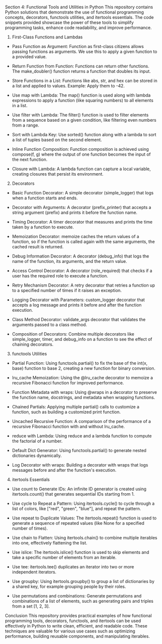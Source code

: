 Section 4:
Functional Tools and Utilities in Python
This repository contains Python solutions that demonstrate the use of functional programming concepts, decorators, functools utilities, and itertools essentials. The code snippets provided showcase the power of these tools to simplify programming tasks, enhance code readability, and improve performance.

1. First-Class Functions and Lambdas
- Pass Function as Argument:
Function as first-class citizens allows passing functions as arguments. We use this to apply a given function to a provided value.

- Return Function from Function:
Functions can return other functions. The make_doubler() function returns a function that doubles its input.

- Store Functions in a List:
Functions like abs, str, and hex can be stored in a list and applied to values. Example: Apply them to -42.

- Use map with Lambda:
The map() function is used along with lambda expressions to apply a function (like squaring numbers) to all elements in a list.

- Use filter with Lambda:
The filter() function is used to filter elements from a sequence based on a given condition, like filtering even numbers from a range.

- Sort with Lambda Key:
Use sorted() function along with a lambda to sort a list of tuples based on the second element.

- Inline Function Composition:
Function composition is achieved using compose(f, g) where the output of one function becomes the input of the next function.

- Closure with Lambda:
A lambda function can capture a local variable, creating closures that persist its environment.

2. Decorators
- Basic Function Decorator:
A simple decorator (simple_logger) that logs when a function starts and ends.

- Decorator with Arguments:
A decorator (prefix_printer) that accepts a string argument (prefix) and prints it before the function name.

- Timing Decorator:
A timer decorator that measures and prints the time taken by a function to execute.

- Memoization Decorator:
memoize caches the return values of a function, so if the function is called again with the same arguments, the cached result is returned.

- Debug Information Decorator:
A decorator (debug_info) that logs the name of the function, its arguments, and the return value.

- Access Control Decorator:
A decorator (role_required) that checks if a user has the required role to execute a function.

- Retry Mechanism Decorator:
A retry decorator that retries a function up to a specified number of times if it raises an exception.

- Logging Decorator with Parameters:
custom_logger decorator that accepts a log message and prints it before and after the function execution.

- Class Method Decorator:
validate_args decorator that validates the arguments passed to a class method.

- Composition of Decorators:
Combine multiple decorators like simple_logger, timer, and debug_info on a function to see the effect of chaining decorators.

3. functools Utilities
- Partial Function:
Using functools.partial() to fix the base of the int(x, base) function to base 2, creating a new function for binary conversion.

- lru_cache Memoization:
Using the @lru_cache decorator to memoize a recursive Fibonacci function for improved performance.

- Function Metadata with wraps:
Using @wraps in a decorator to preserve the function name, docstrings, and metadata when wrapping functions.

- Chained Partials:
Applying multiple partial() calls to customize a function, such as building a customized print function.

- Uncached Recursive Function:
A comparison of the performance of a recursive Fibonacci function with and without lru_cache.

- reduce with Lambda:
Using reduce and a lambda function to compute the factorial of a number.

- Default Dict Generator:
Using functools.partial() to generate nested dictionaries dynamically.

- Log Decorator with wraps:
Building a decorator with wraps that logs messages before and after the function's execution.

4. itertools Essentials
- Use count to Generate IDs:
An infinite ID generator is created using itertools.count() that generates sequential IDs starting from 1.

- Use cycle to Repeat a Pattern:
Using itertools.cycle() to cycle through a list of colors, like ["red", "green", "blue"], and repeat the pattern.

- Use repeat to Duplicate Values:
The itertools.repeat() function is used to generate a sequence of repeated values (like None for a specified number of times).

- Use chain to Flatten:
Using itertools.chain() to combine multiple iterables into one, effectively flattening the list.

- Use islice:
The itertools.islice() function is used to skip elements and take a specific number of elements from an iterable.

- Use tee:
itertools.tee() duplicates an iterator into two or more independent iterators.

- Use groupby:
Using itertools.groupby() to group a list of dictionaries by a shared key, for example grouping people by their roles.

- Use permutations and combinations:
Generate permutations and combinations of a list of elements, such as generating pairs and triples from a set [1, 2, 3].

Conclusion
This repository provides practical examples of how functional programming tools, decorators, functools, and itertools can be used effectively in Python to write clean, efficient, and readable code. These techniques are valuable for various use cases such as optimizing performance, building reusable components, and manipulating iterables.
